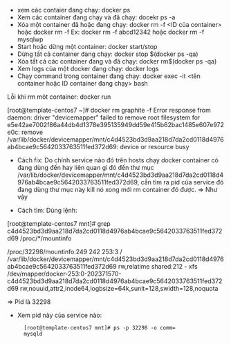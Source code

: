 - xem các contaier đang chạy: docker ps
- Xem các container đang chạy và đã chạy: docekr ps -a
- Xóa một container đã hoặc đang chạy: docker rm -f <ID của container> hoặc docker rm -f <name container>
Ex: docker rm -f abcd12342 hoặc docker rm -f mysqlwp
- Start hoặc dừng một container: docker start/stop <ID container>
- Dừng tất cả container đang chạy: docker stop $(docker ps -qa)
- Xóa tất cả các container đang và đã chạy: docker rm$(docker ps -qa)
- Xem logs của một docker đang chạy: docker logs <ID container>
- Chạy command trong container đang chạy: docker exec -it <tên container hoặc ID container đang chạy> bash

Lỗi khi rm môt container: docker run <ID container>

[root@template-centos7 ~]# docker rm graphite -f
Error response from daemon: driver "devicemapper" failed to remove root filesystem for e5e42ae7002f86a44db4d1378e395135949dd59e415b62bac1485e607e972e0c: remove /var/lib/docker/devicemapper/mnt/c4d4523bd3d9aa218d7da2cd0118d4976ab4bcae9c5642033763511fed372d69: device or resource busy

* Cách fix: Do chính service nào đó trên hosts chạy docker container có đang dùng đến hay liên quan gì đó đến thư mục /var/lib/docker/devicemapper/mnt/c4d4523bd3d9aa218d7da2cd0118d4976ab4bcae9c5642033763511fed372d69, cần tìm ra pid của service đó đang dùng thư mục này kill nó xong mới rm container đó được. => Như vậy

* Cách tìm: Dùng lệnh: 

[root@template-centos7 mnt]# grep c4d4523bd3d9aa218d7da2cd0118d4976ab4bcae9c5642033763511fed372d69 /proc/*/mountinfo

 /proc/32298/mountinfo:249 242 253:3 / /var/lib/docker/devicemapper/mnt/c4d4523bd3d9aa218d7da2cd0118d4976ab4bcae9c5642033763511fed372d69       rw,relatime shared:212 - xfs /dev/mapper/docker-253:0-202371570-c4d4523bd3d9aa218d7da2cd0118d4976ab4bcae9c5642033763511fed372d69            rw,nouuid,attr2,inode64,logbsize=64k,sunit=128,swidth=128,noquota

=> Pid là 32298

* Xem pid này của service nào: 

        [root@template-centos7 mnt]# ps -p 32298 -o comm=
        mysqld
